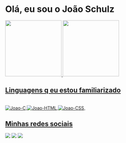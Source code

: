 <h1> Olá, eu sou o João Schulz</h1>

<div>
  <a href="https://github.com/JoaoSchulz">
  <img height="180em" src="https://github-readme-stats.vercel.app/api?username=JoaoSchulz&show_icons=true&theme=highcontrast&include_all_commits=true&count_private=true"/>
  <img height="180em" src="https://github-readme-stats.vercel.app/api/top-langs/?username=JoaoSchulz&layout=compact&langs_count=7&theme=highcontrast"/>
</div>
  <h2>Linguagens q eu estou familiarizado</h2>
<div>
  <div style="display: inline_block"><br>
  <img align="center" alt="Joao-C" src="https://img.shields.io/badge/C-00599C?style=for-the-badge&logo=c&logoColor=white">
  <img align="center" alt="Joao-HTML" src="https://img.shields.io/badge/HTML-239120?style=for-the-badge&logo=html5&logoColor=white">
  <img align="center" alt="Joao-CSS" src="https://img.shields.io/badge/CSS-239120?&style=for-the-badge&logo=css3&logoColor=white">
  <img align="center" alt -"Joao-JS" src="https://img.shields.io/badge/JavaScript-F7DF1E?style=for-the-badge&logo=javascript&logoColor=black">
</div>
  <h2>Minhas redes sociais</h2>
  <div>
  <a href="https://www.facebook.com/joao.schulzdealmeida" target="_blank"><img src="https://img.shields.io/badge/Facebook-1877F2?style=for-the-badge&logo=facebook&logoColor=white" target="_blank"></a>
  <a href="https://www.instagram.com/joaogschulz/" target="_blank"><img src="https://img.shields.io/badge/-Instagram-%23E4405F?style=for-the-badge&logo=instagram&logoColor=white" target="_blank"></a>
  <a href="https://www.linkedin.com/in/jo%C3%A3o-guilherme-almeida-171b22239/" target="_blank"><img src="https://img.shields.io/badge/-LinkedIn-%230077B5?style=for-the-badge&logo=linkedin&logoColor=white" target="_blank"></a>   
  </div>
